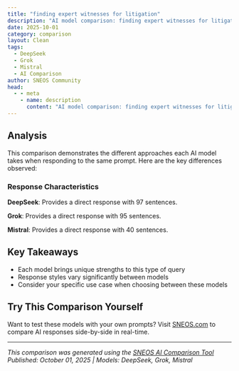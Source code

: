 ```yaml
---
title: "finding expert witnesses for litigation"
description: "AI model comparison: finding expert witnesses for litigation..."
date: 2025-10-01
category: comparison
layout: Clean
tags:
  - DeepSeek
  - Grok
  - Mistral
  - AI Comparison
author: SNEOS Community
head:
  - - meta
    - name: description
      content: "AI model comparison: finding expert witnesses for litigation..."
---
```


<ChatComparison
  title="finding expert witnesses for litigation"
  prompt="finding expert witnesses for litigation"
  :responses='{
    "DeepSeek": "Of course. Finding the right expert witness is a critical step in litigation strategy. A well-qualified, credible, and effective expert can make the difference between winning and losing a case.\n\nHere is a comprehensive guide to finding expert witnesses for litigation, broken down into methods, best practices, and key considerations.\n\n---\n\n### **Method 1: Expert Witness Firms \u0026 Directories (Most Common)**\n\nThese are specialized companies that maintain vast databases of pre-vetted experts across thousands of specialties.\n\n**How it Works:** You provide the firm with your case details, and they match you with several potential candidates from their network.\n\n**Top-Tier Firms (Full-Service):**\n*   **Seavert:** Known for high-stakes corporate and complex litigation. They are very selective and handle the entire vetting process.\n*   **The Expert Institute:** One of the largest and most well-known. They offer a matching service and provide detailed profiles and CVs.\n*   **Round Table Group:** Another major player with a extensive network of experts across all fields.\n\n**Large Online Directories:**\n*   **JurisPro:** A directory where experts post their own profiles. You can search by specialty and contact them directly.\n*   **ALM Experts (formerly Law.com):** A comprehensive directory with expert profiles, articles, and verdicts.\n*   **TASA (Technical Advisory Service for Attorneys):** Has been connecting attorneys with experts for decades.\n\n**Pros:**\n*   **Speed \u0026 Convenience:** Quickly access a large pool of vetted candidates.\n*   **Specialization:** Find experts for highly niche fields (e.g., \u0022the biomechanics of rollover car accidents\u0022).\n*   **Pre-Screened:** Many firms pre-vet for qualifications and previous testimony experience.\n\n**Cons:**\n*   **Cost:** These services are expensive. The expert\u0027s fee is separate from the finder\u0027s fee or subscription cost.\n*   **Less Direct Control:** You are relying on the firm\u0027s matching algorithm and network.\n\n---\n\n### **Method 2: Professional \u0026 Academic Networks**\n\nLeveraging existing professional relationships can yield highly qualified and trusted experts.\n\n**How it Works:**\n*   **University Professors:** Contact departments relevant to your case (e.g., Engineering, Economics, Medicine, Computer Science). Look for professors who consult on the side or have practical industry experience.\n*   **Professional Associations:** Most fields have associations (e.g., American Academy of Forensic Sciences, American College of Surgeons, American Institute of CPAs). Many have \u0022expert witness\u0022 referral services or directories for their members.\n*   **Your Own Network:** Ask colleagues in your law firm or bar association. A personal recommendation is often the most reliable source.\n\n**Pros:**\n*   **Credibility:** A professor from a top university carries immense weight with a jury.\n*   **Potentially Lower Cost:** Academics may have lower hourly rates than full-time professional testifying experts.\n*   **Deep Expertise:** You get a true subject-matter expert.\n\n**Cons:**\n*   **Time-Consuming:** Requires significant research and outreach.\n*   **May Lack Testimony Experience:** Academics are brilliant in their field but may be poor communicators or unfamiliar with the demands of litigation and cross-examination.\n*   **Availability:** They may have teaching and research commitments that limit their availability.\n\n---\n\n### **Method 3: Published Authors \u0026 Industry Professionals**\n\nExperts are often those who have written the book on the subject.\n\n**How it Works:**\n*   **Search Scholarly Databases:** Use Google Scholar, PubMed, or Westlaw/LexisNexis to find articles and books on the specific topic of your case. The author is a potential expert.\n*   **Industry Conferences:** Speakers at major industry conferences are recognized leaders in their field.\n*   **LinkedIn:** A powerful tool for searching professionals by job title, company, and skills. Look for those who list \u0022expert witness\u0022 in their profile.\n\n**Pros:**\n*   **Built-in Credibility:** An author or keynote speaker is automatically seen as an authority.\n*   **Direct Contact:** You can contact them directly without a middleman.\n*   **Current Industry Knowledge:** Industry professionals are on the cutting edge of practice, not just theory.\n\n**Cons:**\n*   **May Be Aligned with the Opposition:** A leading author might have already consulted for the other side or have views that don\u0027t support your theory of the case.\n*   **Conflict Checks:** Requires thorough vetting for conflicts of interest.\n\n---\n\n### **The Vetting Process: Once You Have a Candidate**\n\nFinding a name is just the first step. Rigorous vetting is essential.\n\n1.  **Initial Screening:**\n    *   **CV/Resume:** Scrutinize their education, publications, professional licenses, and relevant experience.\n    *   **Are they \u0022The\u0022 expert or \u0022An\u0022 expert?** Is their expertise a perfect match for your specific issue?\n\n2.  **Conflict Check:**\n    *   Formally request they run a conflict check against all parties and law firms involved in the case.\n\n3.  **The Preliminary Phone Call:**\n    *   Discuss the general nature of the case (without revealing privileged information).\n    *   Gauge their communication skills. Are they able to explain complex topics simply?\n    *   Ask about their testimony experience (depositions, trial).\n    *   Discuss their availability and fee structure.\n\n4.  **Deep-Dive Vetting:**\n    *   **Review Prior Testimony:** Use services like **Daubert Tracker** or search court records to find transcripts of their past depositions and trial testimony. How did they hold up under cross-examination?\n    *   **Check Social Media/Online Presence:** Look for any public statements or posts that could be used to impeach their credibility.\n    *   **Reference Checks:** Speak with attorneys who have previously hired them.\n\n---\n\n### **Key Questions to Ask a Potential Expert**\n\n*   What is your initial impression of the case issues based on what I\u0027ve told you?\n*   What is your theory of the case? (A good expert will help you build your theory).\n*   What are the strengths and weaknesses of my case from a technical standpoint?\n*   Have you ever been disqualified under a *Daubert/Frye* challenge?\n*   What percentage of your work is for the plaintiff vs. the defense?\n*   What are your fees, billing increments, and cost estimates for a report and testimony?\n\n### **A Note on *Daubert* and *Frye* Standards**\n\nIn U.S. federal courts and many state courts, expert testimony must meet the **Daubert standard**, which assesses the reliability and relevance of the expert\u0027s methodology. State courts may use the older **Frye standard** (general acceptance in the scientific community). Your expert must not only be qualified but must also be prepared to defend their methods as scientifically sound and reliable.\n\n### **Summary: A Step-by-Step Action Plan**\n\n1.  **Define the Need:** Precisely identify the specific question you need the expert to answer.\n2.  **Generate a List:** Use a combination of methods (directories, academic search, your network) to create a list of 3-5 potential candidates.\n3.  **Conduct Initial Vetting:** Review CVs, check for conflicts, and have preliminary phone calls.\n4.  **Select the Best Candidate:** Choose based on expertise, communication skills, credibility, and cost.\n5.  **Formally Engage:** Execute a clear engagement letter detailing the scope of work, fees, and confidentiality obligations.\n6.  **Manage the Relationship:** Work closely with your expert to prepare them for report writing, deposition, and trial.\n\nFinding the right expert is an investment of time and resources that pays dividends in the outcome of your case.",
    "Grok": "Finding expert witnesses for litigation can be a critical step in building a strong case, as they provide specialized knowledge and credibility to support your arguments. Here\u2019s a detailed guide on how to locate and select expert witnesses for legal proceedings:\n\n---\n\n### 1. Identify the Type of Expert Needed\n   - **Understand the Case Requirements**: Determine the specific area of expertise required based on the facts and issues in your case (e.g., medical malpractice, engineering, forensic accounting, accident reconstruction, etc.).\n   - **Match Expertise to Issues**: Ensure the expert\u2019s knowledge directly relates to the disputed issues in the case. For instance, a medical expert in neurology may not be suitable for a case involving orthopedic surgery.\n   - **Consider Subspecialties**: Some fields have very narrow subspecialties, so precision is key.\n\n---\n\n### 2. Start Your Search\nThere are several methods and resources to find qualified expert witnesses:\n\n#### a. Professional Networks and Referrals\n   - **Colleagues and Attorneys**: Ask other attorneys or legal professionals in your network for recommendations. Many lawyers maintain lists of trusted experts they\u2019ve worked with previously.\n   - **Bar Associations**: Local or state bar associations often have referral services or committees that can connect you with experts.\n   - **Industry Contacts**: If you have connections in the relevant field, they may be able to recommend credible experts.\n\n#### b. Expert Witness Directories and Services\n   - **Online Databases**: Use established directories to search for experts by field and location. Some popular platforms include:\n     - **SEAK, Inc. (www.seakexperts.com)**: A comprehensive directory of expert witnesses across various fields.\n     - **ExpertPages (www.expertpages.com)**: A searchable database of experts.\n     - **RoundTable Group (www.roundtablegroup.com)**: Matches attorneys with experts based on case needs.\n     - **TASA (Technical Advisory Service for Attorneys, www.tasanet.com)**: Provides access to a network of technical and scientific experts.\n   - **Legal Support Services**: Some companies specialize in connecting attorneys with expert witnesses, often providing vetting and credential verification.\n\n#### c. Academic and Professional Institutions\n   - **Universities and Research Institutions**: Professors and researchers often have deep expertise in niche areas and may be willing to serve as expert witnesses.\n   - **Professional Associations**: Contact organizations related to the field of expertise (e.g., American Medical Association for medical experts, Institute of Electrical and Electronics Engineers for engineering experts). These groups often have directories or referral services.\n   - **Trade Groups and Certifications**: Look for experts who hold certifications or memberships in relevant professional organizations, as this often indicates credibility.\n\n#### d. Online Research\n   - **LinkedIn**: Search for professionals with relevant expertise and experience. Look for individuals with a history of academic publications, consulting, or prior expert witness testimony.\n   - **Publications and Articles**: Experts often publish research papers, books, or articles in their field. Use academic databases like Google Scholar or PubMed to identify leading voices.\n   - **Court Records**: Review prior cases similar to yours to see which experts were used. Some experts may have a history of testifying in court, which can be a plus.\n\n#### e. Expert Witness Agencies\n   - Some firms specialize in providing expert witnesses for litigation. These agencies often pre-screen candidates and can save time, though they may charge a fee for their services.\n\n---\n\n### 3. Evaluate Potential Experts\nOnce you have a list of potential expert witnesses, assess their qualifications and suitability for your case. Consider the following:\n\n   - **Credentials and Experience**: Review their education, certifications, publications, and professional history. Ensure they have relevant, up-to-date expertise.\n   - **Prior Testimony**: Check if they have experience as an expert witness. Review past cases to see if their testimony was effective and whether they\u2019ve been challenged or disqualified (e.g., under the *Daubert* or *Frye* standards).\n   - **Communication Skills**: An expert must be able to explain complex concepts clearly to a judge and jury. Meet with them to assess their ability to articulate ideas and remain composed under cross-examination.\n   - **Availability**: Confirm they have the time to dedicate to your case, including reviewing materials, preparing reports, and testifying if necessary.\n   - **Impartiality and Credibility**: Avoid experts who may appear biased or have conflicts of interest. Courts and juries value objectivity.\n   - **Location**: While not always necessary, it can be helpful to hire an expert in the same geographic area as the court for logistical reasons and local knowledge.\n\n---\n\n### 4. Verify Background and References\n   - **Check for Red Flags**: Research the expert for any disciplinary actions, malpractice claims, or negative reviews in their field.\n   - **Speak to References**: If possible, contact other attorneys or clients who have worked with the expert to get feedback on their performance.\n   - **Review Past Testimony**: If they\u2019ve testified before, obtain transcripts or court opinions to evaluate their effectiveness and how their opinions held up under scrutiny.\n\n---\n\n### 5. Interview the Expert\n   - Schedule a meeting or call to discuss the case and gauge their interest. During the interview:\n     - Provide a summary of the case and ask if they feel confident addressing the specific issues.\n     - Discuss their methodology and how they would approach forming an opinion.\n     - Ask about their experience with similar cases and their comfort level with testifying in court.\n     - Inquire about their fees and billing structure (hourly rates, retainers, etc.).\n\n---\n\n### 6. Assess Legal Admissibility\n   - Ensure the expert\u2019s testimony will meet the legal standards for admissibility in your jurisdiction:\n     - **Daubert Standard** (federal courts and many states): Testimony must be based on reliable, scientifically valid methods and relevant to the case.\n     - **Frye Standard** (some states): Testimony must be based on generally accepted methods in the relevant field.\n   - Work with the expert to prepare a report or affidavit that clearly outlines their qualifications, methodology, and opinions.\n\n---\n\n### 7. Negotiate Fees and Retain the Expert\n   - **Understand Costs**: Expert witnesses often charge significant fees for their time, including consultations, report preparation, depositions, and trial testimony. Rates vary widely by field and experience.\n   - **Written Agreement**: Formalize the relationship with a retainer agreement that outlines the scope of work, fees, deadlines, and confidentiality obligations.\n   - **Budget for Additional Costs**: Be prepared for expenses such as travel, materials, or additional research the expert may need to perform.\n\n---\n\n### 8. Prepare the Expert for Testimony\n   - **Review Case Materials**: Provide all relevant documents, evidence, and information so the expert can form a well-informed opinion.\n   - **Mock Examinations**: Conduct practice sessions for depositions and trial testimony to prepare the expert for cross-examination.\n   - **Educate on Legal Process**: If the expert is new to litigation, explain courtroom procedures, rules of evidence, and their role in the case.\n\n---\n\n### Additional Tips\n   - **Start Early**: Finding the right expert can take time, and their availability may be limited. Begin your search as soon as you know an expert is needed.\n   - **Avoid Hired Guns**: Courts and juries can often spot experts who appear to be overly biased or frequently testify for one side. Look for someone with a reputation for integrity.\n   - **Consider Multiple Experts**: In complex cases, you may need more than one expert to address different aspects of the case.\n   - **Local Rules and Requirements**: Some jurisdictions have specific rules for expert witness disclosure and qualifications, so ensure compliance with deadlines and procedural requirements.\n\n---\n\nBy following these steps, you can find a qualified expert witness who will strengthen your case and provide credible, persuasive testimony. If you\u2019re working with a legal team, collaborate closely with them to ensure the expert aligns with the overall strategy. If you have a specific field or case type in mind, let me know, and I can help narrow down resources or strategies tailored to your needs!",
    "Mistral": "Finding expert witnesses for litigation is a critical step in building a strong case. Here are some strategies to help you locate qualified experts:\n\n### 1. **Professional Associations and Organizations**\n   - **Medical Experts:** American Medical Association (AMA), American College of Physicians (ACP), etc.\n   - **Engineering Experts:** American Society of Civil Engineers (ASCE), Institute of Electrical and Electronics Engineers (IEEE), etc.\n   - **Financial Experts:** American Institute of Certified Public Accountants (AICPA), Chartered Financial Analyst Institute (CFA Institute), etc.\n   - **Legal Experts:** American Bar Association (ABA), state bar associations, etc.\n\n### 2. **Online Directories and Databases**\n   - **Expert Witness Directories:** Websites like ExpertPages, JurisPro, and SEAK Expert Witness Directory.\n   - **Professional Networks:** LinkedIn, where you can search for professionals with specific expertise.\n   - **Academic Databases:** Google Scholar, PubMed, and other academic databases to find researchers and academics who have published in relevant fields.\n\n### 3. **Universities and Research Institutions**\n   - **Academic Departments:** Contact relevant departments at universities for recommendations.\n   - **Research Centers:** Institutions like the National Institutes of Health (NIH), National Science Foundation (NSF), etc.\n\n### 4. **Professional Referrals**\n   - **Colleagues and Peers:** Ask for recommendations from other attorneys who have used expert witnesses in similar cases.\n   - **Professional Networks:** Attend conferences, seminars, and workshops related to your field of interest to network with potential experts.\n\n### 5. **Legal and Expert Witness Services**\n   - **Expert Witness Firms:** Companies that specialize in providing expert witnesses for various fields.\n   - **Legal Research Services:** Firms like Westlaw, LexisNexis, and Bloomberg Law often have resources for finding expert witnesses.\n\n### 6. **Publications and Journals**\n   - **Academic Journals:** Look for authors who have published extensively in the area of your case.\n   - **Industry Publications:** Trade magazines and journals specific to the industry relevant to your case.\n\n### 7. **Government Agencies**\n   - **Regulatory Bodies:** Agencies like the FDA, EPA, and FTC often have experts who can provide valuable insights.\n   - **Public Health Departments:** For medical and health-related cases.\n\n### 8. **Social Media and Online Forums**\n   - **LinkedIn Groups:** Join groups related to your field of interest and ask for recommendations.\n   - **Online Forums:** Websites like Reddit, Quora, and specialized forums can be useful for finding experts.\n\n### 9. **Local and National Conferences**\n   - **Industry Conferences:** Attend conferences and trade shows related to your field to meet potential experts.\n   - **Academic Conferences:** Universities often host conferences where you can meet leading researchers.\n\n### 10. **Legal Directories and Publications**\n   - **Martindale-Hubbell:** A directory of lawyers and legal professionals.\n   - **Legal Publications:** Journals and magazines that often feature articles by experts in various fields.\n\n### Tips for Evaluating Expert Witnesses:\n   - **Credentials:** Ensure the expert has the necessary qualifications and certifications.\n   - **Experience:** Look for experts with experience in similar cases.\n   - **Publications:** Check for published works, articles, and research papers.\n   - **Testimony History:** Review their past testimony and court appearances.\n   - **Reputation:** Seek references and reviews from previous clients.\n\nBy utilizing these resources and strategies, you can effectively find and evaluate expert witnesses who can strengthen your litigation case."
  }'
  published-date="22:23"
/>

## Analysis

This comparison demonstrates the different approaches each AI model takes when responding to the same prompt. Here are the key differences observed:

### Response Characteristics

**DeepSeek**: Provides a direct response with 97 sentences. 

**Grok**: Provides a direct response with 95 sentences. 

**Mistral**: Provides a direct response with 40 sentences. 

## Key Takeaways

- Each model brings unique strengths to this type of query
- Response styles vary significantly between models
- Consider your specific use case when choosing between these models

## Try This Comparison Yourself

Want to test these models with your own prompts? Visit [SNEOS.com](https://sneos.com) to compare AI responses side-by-side in real-time.

---

*This comparison was generated using the [SNEOS AI Comparison Tool](https://sneos.com)*
*Published: October 01, 2025 | Models: DeepSeek, Grok, Mistral*
